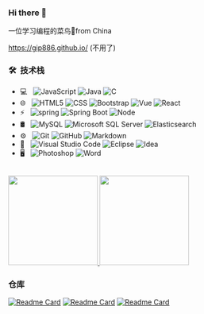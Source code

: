 ### Hi there 👋

<!-- Your title -->
一位学习编程的菜鸟🚀from China

https://gip886.github.io/ (不用了)


<h3> 🛠 &nbsp;技术栈</h3>

- 💻 &nbsp;
  ![JavaScript](https://img.shields.io/badge/-JavaScript-333333?style=flat&logo=JavaScript)
  ![Java](https://img.shields.io/badge/-Java-333333?style=flat&logo=Java&logoColor=red)
  ![C](https://img.shields.io/badge/-C-333333?style=flat&logo=C&logoColor=A8B9CC)
- 🌐 &nbsp;
  ![HTML5](https://img.shields.io/badge/-HTML5-333333?style=flat&logo=HTML5)
  ![CSS](https://img.shields.io/badge/-CSS-333333?style=flat&logo=CSS3&logoColor=1572B6)
  ![Bootstrap](https://img.shields.io/badge/-Bootstrap-333333?style=flat&logo=bootstrap&logoColor=563D7C)
  ![Vue](https://img.shields.io/badge/-Vue-333333?style=flat&logo=Vue.js)
  ![React](https://img.shields.io/badge/-React-333333?style=flat&logo=React)
- ⚡️ &nbsp;
  ![spring](https://img.shields.io/badge/-spring-333333?style=flat&logo=spring)
  ![Spring Boot](https://img.shields.io/badge/-SpringBoot-333333?style=flat&logo=SpringBoot)
  ![Node](https://img.shields.io/badge/-node.js-333333?style=flat&logo=node.js)
- 🛢 &nbsp;
  ![MySQL](https://img.shields.io/badge/-MySQL-333333?style=flat&logo=mysql&logoColor=007ACC&labelColor=ffffff)
  ![Microsoft SQL Server](https://img.shields.io/badge/MicrosoftSQLServer-333333?style=flat&logo=MicrosoftSQLServer)
  ![Elasticsearch](https://img.shields.io/badge/-Elasticsearch-333333?style=flat&logo=Elasticsearch)
- ⚙️ &nbsp;
  ![Git](https://img.shields.io/badge/-Git-333333?style=flat&logo=git)
  ![GitHub](https://img.shields.io/badge/-GitHub-333333?style=flat&logo=github)
  ![Markdown](https://img.shields.io/badge/-Markdown-333333?style=flat&logo=markdown)
- 🔧 &nbsp;
  ![Visual Studio Code](https://img.shields.io/badge/-Visual%20Studio%20Code-333333?style=flat&logo=visual-studio-code&logoColor=007ACC)
  ![Eclipse](https://img.shields.io/badge/-Eclipse-333333?style=flat&logo=eclipse-ide&logoColor=2C2255)
  ![Idea](https://img.shields.io/badge/-Idea-333333?style=flat&logo=intellijidea)
- 🖥 &nbsp;
  ![Photoshop](https://img.shields.io/badge/-Photoshop-333333?style=flat&logo=adobe-photoshop)
  ![Word](https://img.shields.io/badge/-Word-333333?style=flat&logo=microsoft-word&logoColor=2B579A&labelColor=ffffff)
<br/>

<a href="https://github.com/Gip886">
  <img height="180em" src="https://github-readme-stats.vercel.app/api?username=Gip886&theme=vue&show_icons=true" />
  <img height="180em" src="https://github-readme-stats.vercel.app/api/top-langs/?username=Gip886&theme=vue&layout=compact" />
</a>

<br/>



<!-- 仓库重点项目介绍 -->
### 仓库
[![Readme Card](https://github-readme-stats.vercel.app/api/pin/?username=Gip886&repo=vue-homework)](https://github.com/Gip886/vue-homework)
[![Readme Card](https://github-readme-stats.vercel.app/api/pin/?username=Gip886&repo=2021ssm-inventory)](https://github.com/Gip886/2021ssm-inventory)
[![Readme Card](https://github-readme-stats.vercel.app/api/pin/?username=Gip886&repo=wx-App-campus)](https://github.com/Gip886/wx-App-campus)




<!-- **Gip886/Gip886** is a ✨ _special_ ✨ repository because its `README.md` (this file) appears on your GitHub profile.

Here are some ideas to get you started:

- 🔭 I’m currently working on ...
- 🌱 I’m currently learning ...
- 👯 I’m looking to collaborate on ...
- 🤔 I’m looking for help with ...
- 💬 Ask me about ...
- 📫 How to reach me: ...
- 😄 Pronouns: ...
- ⚡ Fun fact: ... -->

